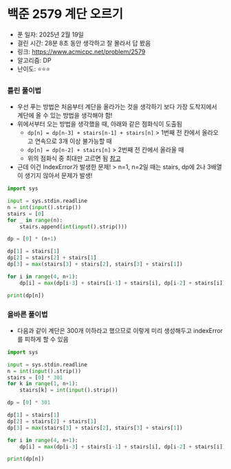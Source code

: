 # 백준 2579 계단 오르기

- 푼 일자: 2025년 2월 19일
- 걸린 시간: 28분 8초 동안 생각하고 잘 몰라서 답 봤음 
- 링크: https://www.acmicpc.net/problem/2579
- 알고리즘: DP
- 난이도: ⭐️⭐️⭐️

### 틀린 풀이법 

- 우선 푸는 방법은 처음부터 계단을 올라가는 것을 생각하기 보다 가장 도착지에서 계단에 올 수 있는 방법을 생각해야 함! 
- 위에서부터 오는 방법을 생각했을 때, 아래와 같은 점화식이 도출됨 
    - `dp[n] = dp[n-3] + stairs[n-1] + stairs[n]` > 1번째 전 칸에서 올라오고 연속으로 3개 이상 불가능할 때
    - `dp[n] = dp[n-2] + stairs[n]` > 2번째 전 칸에서 올라올 때
    - 위의 점화식 중 최대만 고르면 됨 [참고](https://v3.leedo.me/devs/64)
- 근데 이건 IndexError가 발생한 문제! > n=1, n=2일 때는 stairs, dp에 2나 3배열이 생기지 않아서 문제가 발생! 

```py
import sys

input = sys.stdin.readline
n = int(input().strip()) 
stairs = [0]
for _ in range(n):
    stairs.append(int(input().strip()))

dp = [0] * (n+1)

dp[1] = stairs[1]
dp[2] = stairs[2] + stairs[1]
dp[3] = max(stairs[3] + stairs[2], stairs[3] + stairs[1])

for i in range(4, n+1):
    dp[i] = max(dp[i-3] + stairs[i-1] + stairs[i], dp[i-2] + stairs[i])

print(dp[n])
```

### 올바른 풀이법 

- 다음과 같이 계단은 300개 이하라고 했으므로 이렇게 미리 생성해두고 indexError를 피하게 할 수 있음

```py
import sys

input = sys.stdin.readline
n = int(input().strip()) 
stairs = [0] * 301
for k in range(1, n+1):
    stairs[k] = int(input().strip())

dp = [0] * 301

dp[1] = stairs[1]
dp[2] = stairs[2] + stairs[1]
dp[3] = max(stairs[3] + stairs[2], stairs[3] + stairs[1])

for i in range(4, n+1):
    dp[i] = max(dp[i-3] + stairs[i-1] + stairs[i], dp[i-2] + stairs[i])

print(dp[n])
```